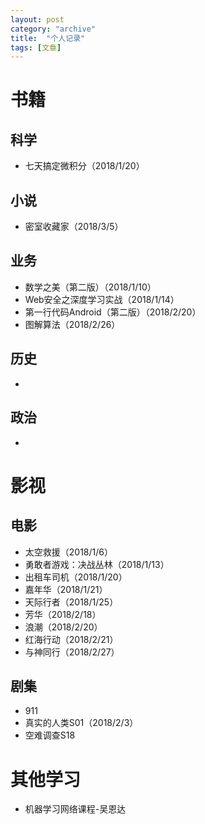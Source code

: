 ```yaml
---
layout: post
category: "archive"
title:  "个人记录"
tags: [文章]
---
```


# 书籍

## 科学

* ​七天搞定微积分（2018/1/20）





## 小说

* ​密室收藏家（2018/3/5）





## 业务

* 数学之美（第二版）（2018/1/10）
* Web安全之深度学习实战（2018/1/14）
* 第一行代码Android（第二版）（2018/2/20）
* 图解算法（2018/2/26）




## 历史

* ​




## 政治

* ​




# 影视

## 电影

* 太空救援（2018/1/6）
* 勇敢者游戏：决战丛林（2018/1/13）
* 出租车司机（2018/1/20）
* 嘉年华（2018/1/21）
* 天际行者（2018/1/25）
* 芳华（2018/2/18）
* 浪潮（2018/2/20）
* 红海行动（2018/2/21）
* 与神同行（2018/2/27）





## 剧集

* 911
* 真实的人类S01（2018/2/3）
* 空难调查S18








# 其他学习

* ​机器学习网络课程-吴恩达





